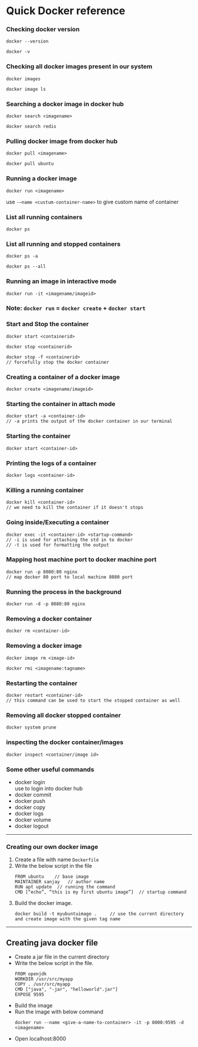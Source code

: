 # Quick Docker reference

### Checking docker version
```
docker --version
```
```
docker -v
```

### Checking all docker images present in our system
```
docker images
```
```
docker image ls
```

### Searching a docker image in docker hub
```
docker search <imagename>
```
```
docker search redis
```

### Pulling docker image from docker hub
```
docker pull <imagename>
```
```
docker pull ubuntu
```

### Running a docker image
```
docker run <imagename>
```
use ```-—name <custum-container-name>``` to give custom name of container

### List all running containers
```docker ps```

### List all running and stopped containers
```
docker ps -a
```
```
docker ps --all
```

### Running an image in interactive mode
```
docker run -it <imagename/imageid>
```

### Note:  ```docker run``` = ```docker create``` + ```docker start```

### Start and Stop the container
```
docker start <containerid>
```
```
docker stop <containerid>
```
```
docker stop -f <containerid>
// forcefully stop the docker container
```  

### Creating a container of a docker image
```
docker create <imagename/imageid>
```

### Starting the container in attach mode
```
docker start -a <container-id>
// -a prints the output of the docker container in our terminal
```  

### Starting the container
```
docker start <container-id>
```

### Printing the logs of a container
```
docker logs <container-id>
```

### Killing a running container
```
docker kill <container-id>
// we need to kill the container if it doesn't stops
```  

### Going inside/Executing a container
```
docker exec -it <container-id> <startup-command>
// -i is used for attaching the std in to docker
// -t is used for formatting the output
```  

### Mapping host machine port to docker machine port
```
docker run -p 8080:80 nginx
// map docker 80 port to local machine 8080 port
```  

### Running the process in the background
```
docker run -d -p 8080:80 nginx
```

### Removing a docker container
```
docker rm <container-id>
```

### Removing a docker image
```
docker image rm <image-id>
```
```
docker rmi <imagename:tagname>
```

### Restarting the container
```
docker restart <container-id>
// this command can be used to start the stopped container as well
```  

### Removing all docker stopped container
```
docker system prune
```

### inspecting the docker container/images
```
docker inspect <container/image id>
```

### Some other useful commands
- docker login  
    use to login into docker hub
- docker commit
- docker push 
- docker copy 
- docker logs 
- docker volume
- docker logout

---
### Creating our own docker image
1. Create a file with name ```Dockerfile```
2. Write the below script in the file
    ```
    FROM ubuntu    // base image
	MAINTAINER sanjay   // author name
	RUN apt update  // running the command
	CMD [“echo”, “this is my first ubuntu image”]  // startup command
    ```
3. Build the docker image.
    ```
    docker build -t myubuntuimage .     // use the current directory and create image with the given tag name
    ```

---
## Creating java docker file
- Create a jar file in the current directory
- Write the below script in the file. 
    ```
    FROM openjdk
    WORKDIR /usr/src/myapp
    COPY . /usr/src/myapp
    CMD ["java", "-jar", "helloworld".jar"]
    EXPOSE 9595
    ```
- Build the image
- Run the image with below command 
    ```
    docker run --name <give-a-name-to-container> -it -p 8000:9595 -d <imagename>
    ```
- Open localhost:8000